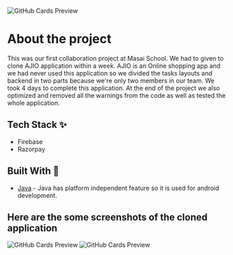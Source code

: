 ![GitHub Cards Preview](https://firebasestorage.googleapis.com/v0/b/ajio-f9ef3.appspot.com/o/Learn%20programming%20language%20(1).png?alt=media&token=d9fd6ceb-53ec-4176-910c-df6c508a0b1b)

# About the project
This was our first collaboration project at Masai School. We had to given to clone AJIO application within a week. AJIO is an Online shopping app and we
had never used this application so we divided the tasks layouts and backend in two parts because we're only two members in our team. 
We took 4 days to complete this application. At the end of the project we also optimized and removed all the warnings from the code as well as tested the whole application.

## Tech Stack ✨
- Firebase 
- Razorpay

## Built With 🚀
- [Java](https://www.java.com/en/) - Java has platform independent feature so it is used for android development.

## Here are the some screenshots of the cloned application
![GitHub Cards Preview](https://firebasestorage.googleapis.com/v0/b/ajio-f9ef3.appspot.com/o/Learn%20programming%20language%20(2).png?alt=media&token=2b7b2386-3cc5-4192-bb8c-32c809ed431c)
![GitHub Cards Preview](https://firebasestorage.googleapis.com/v0/b/ajio-f9ef3.appspot.com/o/Learn%20programming%20language%20(3).png?alt=media&token=802240f8-6800-453c-942c-ee436eedbce1)
